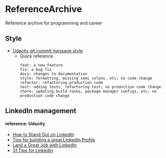 # ReferenceArchive
Reference archive for programming and career

## Style
* [Udacity git commit message style](https://udacity.github.io/git-styleguide/)
  - Quick reference
    ```
    feat: a new feature
    fix: a bug fix
    docs: changes to documentation
    style: formatting, missing semi colons, etc; no code change
    refactor: refactoring production code
    test: adding tests, refactoring test; no production code change
    chore: updating build tasks, package manager configs, etc; no production code change
    ```

## LinkedIn management

#### reference: Udacity
* [How to Stand Out on LinkedIn](https://career-resource-center.udacity.com/linkedin-github-profiles/how-to-stand-out-on-linkedin)
* [Tips for building a great LinkedIn Profile](https://blog.linkedin.com/2017/february/17/-tips-for-building-a-great-linkedin-profile-career-expert)
* [Land a Great Job with LinkedIn](https://courses.breakinto.tech/courses/linkedin?coupon=udacious)
* [31 Tips for LinkedIn](https://www.themuse.com/advice/the-31-best-linkedin-profile-tips-for-job-seekers)
